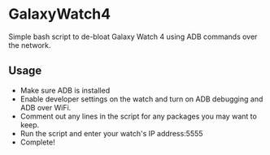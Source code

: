 # GalaxyWatch4
Simple bash script to de-bloat Galaxy Watch 4 using ADB commands over the network.

## Usage
- Make sure ADB is installed
- Enable developer settings on the watch and turn on ADB debugging and ADB over WiFi.
- Comment out any lines in the script for any packages you may want to keep.
- Run the script and enter your watch's IP address:5555
- Complete!
